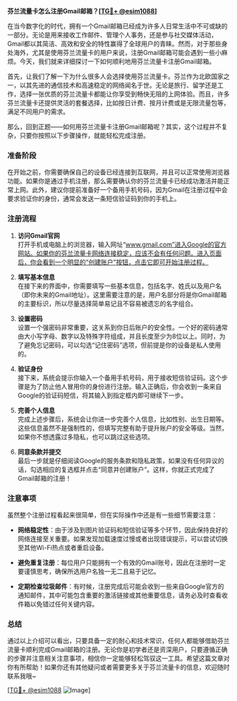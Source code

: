 **芬兰流量卡怎么注册Gmail邮箱？[[TG💪+ @esim1088](https://t.me/s/esim1088)]**

在当今数字化的时代，拥有一个Gmail邮箱已经成为许多人日常生活中不可或缺的一部分。无论是用来接收工作邮件、管理个人事务，还是参与社交媒体活动，Gmail都以其简洁、高效和安全的特性赢得了全球用户的青睐。然而，对于那些身处海外，尤其是使用芬兰流量卡的用户来说，注册Gmail邮箱可能会遇到一些小麻烦。今天，我们就来详细探讨一下如何顺利地用芬兰流量卡注册Gmail邮箱。

首先，让我们了解一下为什么很多人会选择使用芬兰流量卡。芬兰作为北欧国家之一，以其先进的通信技术和高速稳定的网络闻名于世。无论是旅行、留学还是工作，选择一张优质的芬兰流量卡都能让你享受到畅快无阻的上网体验。而且，许多芬兰流量卡还提供灵活的套餐选择，比如按日计费、按月计费或是无限流量包等，满足不同用户的需求。

那么，回到正题——如何用芬兰流量卡注册Gmail邮箱呢？其实，这个过程并不复杂，只要你按照以下步骤操作，就能轻松完成注册。

### 准备阶段

在开始之前，你需要确保自己的设备已经连接到互联网，并且可以正常使用浏览器功能。如果你是通过手机注册，那么需要确认你的芬兰流量卡已经成功激活并能正常上网。此外，建议你提前准备好一个备用手机号码，因为Gmail在注册过程中会要求验证你的身份，通常会发送一条短信验证码到你的手机上。

### 注册流程

1. **访问Gmail官网**  
   打开手机或电脑上的浏览器，输入网址“www.gmail.com”进入Google的官方网站。如果你的芬兰流量卡网络连接稳定，应该不会有任何问题。进入页面后，你会看到一个明显的“创建账户”按钮，点击它即可开始注册过程。

2. **填写基本信息**  
   在接下来的界面中，你需要填写一些基本信息，包括名字、姓氏以及用户名（即你未来的Gmail地址）。这里需要注意的是，用户名部分将是你Gmail邮箱的主要标识，所以尽量选择简单易记且不容易被遗忘的名字组合。

3. **设置密码**  
   设置一个强密码非常重要，这关系到你日后账户的安全性。一个好的密码通常由大小写字母、数字以及特殊字符组成，并且长度至少为8位以上。同时，为了避免忘记密码，可以勾选“记住密码”选项，但前提是你的设备是私人使用的。

4. **验证身份**  
   接下来，系统会提示你输入一个备用手机号码，用于接收短信验证码。这个步骤是为了防止他人冒用你的身份进行注册。输入正确后，你会收到一条来自Google的验证码短信，将其输入到指定框内即可继续下一步。

5. **完善个人信息**  
   完成上述步骤后，系统会让你进一步完善个人信息，比如性别、出生日期等。这些信息虽然不是强制性的，但填写完整有助于提升账户的安全等级。当然，如果你不想透露过多隐私，也可以跳过这些选项。

6. **同意条款并提交**  
   最后一步就是仔细阅读Google的服务条款和隐私政策，如果没有任何异议的话，勾选相应的复选框并点击“同意并创建账户”。这样，你就正式完成了Gmail邮箱的注册！

### 注意事项

虽然整个注册过程看起来很简单，但在实际操作中还是有一些细节需要注意：

- **网络稳定性**：由于涉及到图片验证码和短信验证等多个环节，因此保持良好的网络连接至关重要。如果发现加载速度过慢或者出现错误提示，可以尝试切换至其他Wi-Fi热点或者重启设备。
  
- **避免重复注册**：每位用户只能拥有一个有效的Gmail账号，因此在注册时一定要谨慎思考，确保所选用户名独一无二且易于记忆。

- **定期检查垃圾邮件**：有时候，注册完成后可能会收到一些来自Google官方的通知邮件，其中可能包含重要的激活链接或其他重要信息，请务必及时查看收件箱以免错过任何关键内容。

### 总结

通过以上介绍可以看出，只要具备一定的耐心和技术常识，任何人都能够借助芬兰流量卡顺利完成Gmail邮箱的注册。无论你是初学者还是资深用户，只要遵循正确的步骤并注意相关注意事项，相信你一定能够轻松驾驭这一工具。希望这篇文章对你有所帮助！如果你还有其他疑问或者需要更多关于芬兰流量卡的信息，欢迎随时联系我哦~

[[TG💪+ @esim1088](https://t.me/s/esim1088) ![Image](https://i.postimg.cc/4NQfJmqS/Snipaste-2025-05-13-00-14-12.png)]